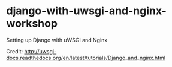 django-with-uwsgi-and-nginx-workshop
====================================

Setting up Django with uWSGI and Nginx

Credit: http://uwsgi-docs.readthedocs.org/en/latest/tutorials/Django_and_nginx.html

